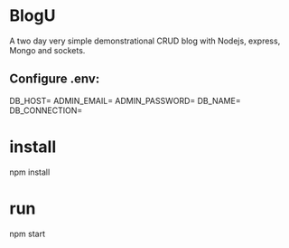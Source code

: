 # BlogU
A two day very simple demonstrational CRUD blog with Nodejs, express, Mongo and sockets.

## Configure .env:

DB_HOST=<localhost>
ADMIN_EMAIL=<admin email>
ADMIN_PASSWORD=<plain admin password>
DB_NAME=<admin db name>
DB_CONNECTION=<mongo db connection link>

# install 

npm install

# run 

npm start